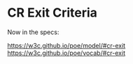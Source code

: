 # CR Exit Criteria

Now in the specs:

   https://w3c.github.io/poe/model/#cr-exit
   https://w3c.github.io/poe/vocab/#cr-exit
   

